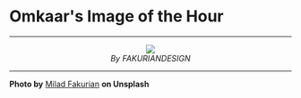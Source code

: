 # Omkaar's Image of the Hour

---

<div align="center">

<a href="https://unsplash.com/photos/curled-paper-layers-create-abstract-shapes-19E9sG1s5OA">
  <img src="https://images.unsplash.com/photo-1751517298236-b9150faa3dfd?crop=entropy&cs=tinysrgb&fit=max&fm=jpg&ixid=M3w3NjA2Nzh8MHwxfHJhbmRvbXx8fHx8fHx8fDE3NTQ2Njg4MDB8&ixlib=rb-4.1.0&q=80&w=1080" style="max-width:100%; height:auto;">
</a>

<br>
<i>By FAKURIANDESIGN</i>

</div>

---

**Photo by** [Milad Fakurian](https://unsplash.com/@fakurian) **on Unsplash**
